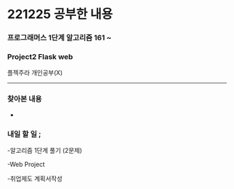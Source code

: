 # 221225 공부한 내용

### 프로그래머스 1단계 알고리즘 161 ~

### Project2 Flask web

플젝주라 개인공부(X)

---

### 찾아본 내용

-

### 내일 할 일 ;

-알고리즘 1단계 풀기 (2문제)

-Web Project

-취업제도 계획서작성
